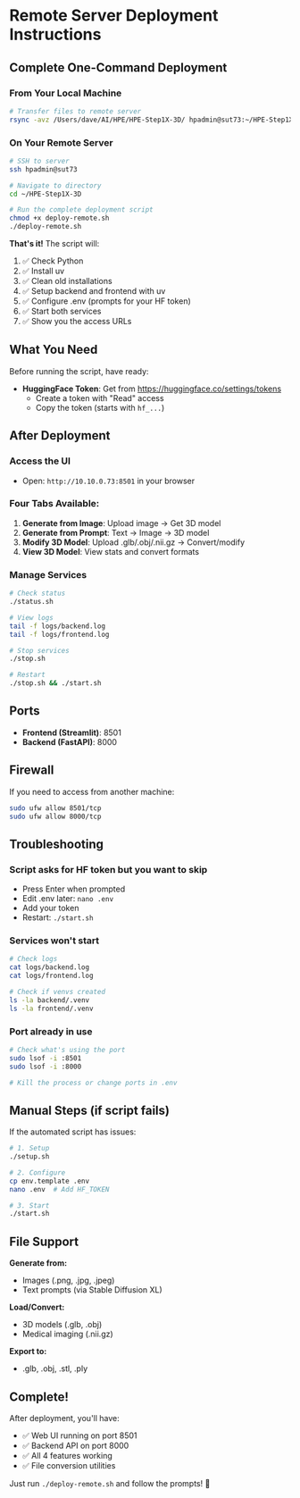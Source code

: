 # Remote Server Deployment Instructions

## Complete One-Command Deployment

### From Your Local Machine

```bash
# Transfer files to remote server
rsync -avz /Users/dave/AI/HPE/HPE-Step1X-3D/ hpadmin@sut73:~/HPE-Step1X-3D/
```

### On Your Remote Server

```bash
# SSH to server
ssh hpadmin@sut73

# Navigate to directory
cd ~/HPE-Step1X-3D

# Run the complete deployment script
chmod +x deploy-remote.sh
./deploy-remote.sh
```

**That's it!** The script will:
1. ✅ Check Python
2. ✅ Install uv
3. ✅ Clean old installations
4. ✅ Setup backend and frontend with uv
5. ✅ Configure .env (prompts for your HF token)
6. ✅ Start both services
7. ✅ Show you the access URLs

## What You Need

Before running the script, have ready:
- **HuggingFace Token**: Get from https://huggingface.co/settings/tokens
  - Create a token with "Read" access
  - Copy the token (starts with `hf_...`)

## After Deployment

### Access the UI
- Open: `http://10.10.0.73:8501` in your browser

### Four Tabs Available:
1. **Generate from Image**: Upload image → Get 3D model
2. **Generate from Prompt**: Text → Image → 3D model
3. **Modify 3D Model**: Upload .glb/.obj/.nii.gz → Convert/modify
4. **View 3D Model**: View stats and convert formats

### Manage Services

```bash
# Check status
./status.sh

# View logs
tail -f logs/backend.log
tail -f logs/frontend.log

# Stop services
./stop.sh

# Restart
./stop.sh && ./start.sh
```

## Ports

- **Frontend (Streamlit)**: 8501
- **Backend (FastAPI)**: 8000

## Firewall

If you need to access from another machine:

```bash
sudo ufw allow 8501/tcp
sudo ufw allow 8000/tcp
```

## Troubleshooting

### Script asks for HF token but you want to skip
- Press Enter when prompted
- Edit .env later: `nano .env`
- Add your token
- Restart: `./start.sh`

### Services won't start
```bash
# Check logs
cat logs/backend.log
cat logs/frontend.log

# Check if venvs created
ls -la backend/.venv
ls -la frontend/.venv
```

### Port already in use
```bash
# Check what's using the port
sudo lsof -i :8501
sudo lsof -i :8000

# Kill the process or change ports in .env
```

## Manual Steps (if script fails)

If the automated script has issues:

```bash
# 1. Setup
./setup.sh

# 2. Configure
cp env.template .env
nano .env  # Add HF_TOKEN

# 3. Start
./start.sh
```

## File Support

**Generate from:**
- Images (.png, .jpg, .jpeg)
- Text prompts (via Stable Diffusion XL)

**Load/Convert:**
- 3D models (.glb, .obj)
- Medical imaging (.nii.gz)

**Export to:**
- .glb, .obj, .stl, .ply

## Complete!

After deployment, you'll have:
- ✅ Web UI running on port 8501
- ✅ Backend API on port 8000
- ✅ All 4 features working
- ✅ File conversion utilities

Just run `./deploy-remote.sh` and follow the prompts! 🚀

